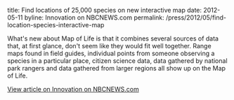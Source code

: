 title: Find locations of 25,000 species on new interactive map
date: 2012-05-11
byline:  Innovation on NBCNEWS.com
permalink: /press/2012/05/find-location-species-interactive-map


What's new about Map of Life is that it combines several sources of data that, at first glance, don't seem like they would fit well together. Range maps found in field guides, individual points from someone observing a species in a particular place, citizen science data, data gathered by national park rangers and data gathered from larger regions all show up on the Map of Life.

[View article on Innovation on NBCNEWS.com](http://www.nbcnews.com/id/47393366/ns/technology_and_science-innovation/#.Unq1fxZtu2M)
